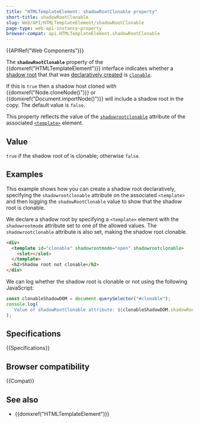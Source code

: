 ```yaml
---
title: "HTMLTemplateElement: shadowRootClonable property"
short-title: shadowRootClonable
slug: Web/API/HTMLTemplateElement/shadowRootClonable
page-type: web-api-instance-property
browser-compat: api.HTMLTemplateElement.shadowRootClonable
---
```


{{APIRef("Web Components")}}

The **`shadowRootClonable`** property of the {{domxref("HTMLTemplateElement")}} interface indicates whether a [shadow root](/en-US/docs/Glossary/Shadow_tree) that that was [declaratively created](/en-US/docs/Web/HTML/Element/template#declarative_shadow_dom) is [`clonable`](/en-US/docs/Web/API/ShadowRoot/clonable).

If this is `true` then a shadow host cloned with {{domxref("Node.cloneNode()")}} or {{domxref("Document.importNode()")}} will include a shadow root in the copy.
The default value is `false`.

This property reflects the value of the [`shadowrootclonable`](/en-US/docs/Web/HTML/Element/template#shadowrootclonable) attribute of the associated [`<template>`](/en-US/docs/Web/HTML/Element/template) element.

## Value

`true` if the shadow root of is clonable; otherwise `false`.

## Examples

This example shows how you can create a shadow root declaratively, specifying the `shadowrootclonable` attribute on the associated `<template>` and then logging the `shadowRootClonable` value to show that the shadow root is clonable.

We declare a shadow root by specifying a `<template>` element with the `shadowrootmode` attribute set to one of the allowed values.
The `shadowrootclonable` attribute is also set, making the shadow root clonable.

```html
<div>
  <template id="clonable" shadowrootmode="open" shadowrootclonable>
    <slot></slot>
  </template>
  <h2>Shadow root not clonable</h2>
</div>
```

We can log whether the shadow root is clonable or not using the following JavaScript:

```js
const clonableShadowDOM = document.querySelector("#clonable");
console.log(
  `Value of shadowRootClonable attribute: ${clonableShadowDOM.shadowRootClonable}`,
);
```

## Specifications

{{Specifications}}

## Browser compatibility

{{Compat}}

## See also

- {{domxref("HTMLTemplateElement")}}
